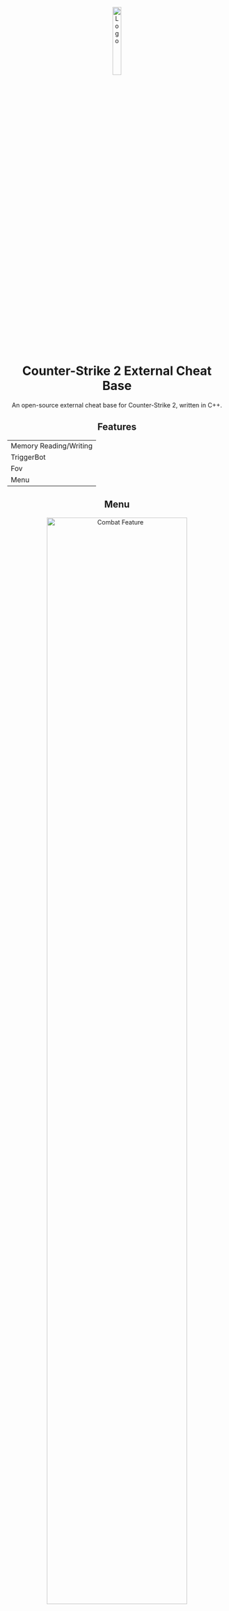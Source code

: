 <p align="center">
  <img src="https://github.com/PhilipPanda/CS2-External-Base/blob/main/Images/logo.png?raw=true" alt="Logo" width="20%">
</p>

<h1 align="center">Counter-Strike 2 External Cheat Base</h1>

<p align="center">An open-source external cheat base for Counter-Strike 2, written in C++.</p>

<h2 align="center">Features</h2>

<p align="center">
  <table>
    <tr><td>Memory Reading/Writing</td></tr>
    <tr><td>TriggerBot</td></tr>
    <tr><td>Fov</td></tr>
    <tr><td>Menu</td></tr>
  </table>
</p>

<h2 align="center">Menu</h2>

<p align="center">
  <img src="https://github.com/PhilipPanda/CS2-External-Base/blob/main/Images/menu.gif?raw=true" alt="Combat Feature" width="80%">
</p>
